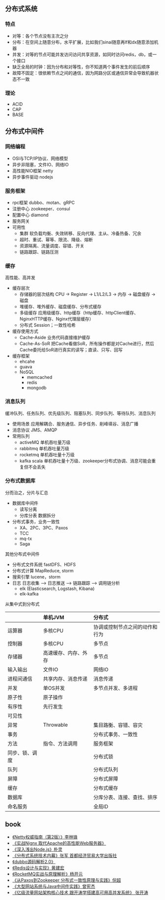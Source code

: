## 分布式系统

### 特点
* 对等：各个节点没有主次之分
* 分布：在空间上随意分布，水平扩展，比如我们sinai随意再lf和dx随意添加机器
* 并发：对等的节点可能并发访问访问共享资源，如同时访问redis，db，或一个接口
* 缺乏全局的时钟：因为分布和对等性，你不知道两个事件发生的前后顺序
* 故障不固定：很依赖节点之间的通信，因为网路分区或通信异常会导致机器状态不一致

### 理论
* ACID
* CAP
* BASE

## 分布式中间件

### 网络编程
* OSI与TCP/IP协议、网络模型
* 异步非阻塞，文件IO、网络IO
* 高性能NIO框架 netty 
* 异步事件驱动 nodejs 

### 服务框架
* rpc框架 dubbo、motan、gRPC
* 注册中心 zookeeper、consul
* 配置中心 diamond
* 服务网关
* 可用性
  * 集群 软负载均衡、失效转移、反向代理、主从、冷备热备、冗余
  * 超时、重试、幂等、限流、降级、熔断
  * 资源隔离、流量调度、容错、开关
  * 链路跟踪、链路压测

### 缓存
高性能、高并发
* 缓存层次
  * 存储器的层次结构 CPU -> Register -> L1/L2/L3 -> 内存 -> 磁盘缓存 -> 磁盘
  * 堆缓存、堆外缓存、磁盘缓存、分布式缓存
  * 多级缓存 应用级缓存、http缓存（http缓存、httpClient缓存、NginxHTTP缓存、Nginx代理层缓存）
  * 分布式 Session；一致性哈希
* 缓存使用方式
  * Cache-Aside 业务代码直接维护缓存
  * Cache-As-SoR 把Cache看做SoR，所有操作都是对Cache进行，然后Cache委托给SoR进行真实的读写；直读、只写、回写
* 缓存框架
  * ehcahe
  * guava
  * NoSQL
    * memcached
    * redis
    * mongodb

### 消息队列
缓冲队列、任务队列、优先级队列、阻塞队列、同步队列、等待队列、消息队列
* 使用场景 应用解耦合、服务通信、异步任务、削峰填谷、消息广播
* 消息协议 JMS、AMQP
* 常用队列
  * activeMQ 单机吞吐量万级
  * rabbitmq 单机吞吐量万级
  * rocketmq 单机吞吐量十万级
  * kafka scala 单机吞吐量十万级、zookeeper分布式协调、消息可能会重复但不会丢失

### 分布式数据库
分而治之，分片与汇总
* 数据库中间件
  * 读写分离
  * 分库分表 数据拆分
* 分布式事务，业务一致性
  * XA、2PC、3PC、Paxos
  * TCC
  * mq-tx
  * Saga

其他分布式中间件
* 分布式文件系统 fastDFS、HDFS
* 分布式计算 MapReduce, storm
* 搜索引擎 lucene，storm
* 日志 日志收集 --> 日志推送 --> 链路跟踪 --> 调用链分析
  * elk (Elasticsearch, Logstash, Kibana)
  * elk-kafka

从集中式到分布式

|                | 单机JVM              | 分布式                         |
| :------------- | :------------------- | :----------------------------- |
| 运算器         | 多核CPU              | 协调或控制节点之间的动作和行为 |
| 控制器         | 多核CPU              | 多节点                         |
| 存储器         | 高速缓存、内存、外存 | 多节点                         |
| 输入输出       | 文件IO               | 网络IO                         |
| 进程间通信     | 共享内存、消息传递   | 消息传递                       |
| 并发           | 单OS并发             | 多节点并发、多进程             |
| 原子性         | 原子操作             |                                |
| 有序性         | 先行发生             |                                |
| 可见性         |                      |                                |
| 异常           | Throwable            | 集目路衡、容错、容灾           |
| 事务           |                      | 分布式事务、一致性             |
| 方法           | 指令、方法调用       | 服务框架                       |
| 同步、锁、调度 |                      | 分布式锁                       |
| 队列           |                      | 分布式队列                     |
| 屏障           |                      | 分布式屏障                     |
| 缓存           |                      | 分布式缓存                     |
| 数据库         |                      | 分库分表、连接、查找、排序     |
| 命名服务       |                      | 全局ID                         |

## book
* [《Netty权威指南（第2版）》李林锋](/99-book/notes/21-server/Netty权威指南.md)
* [《实战Nignx 取代Apache的高性能Web服务器》](/99-book/notes/21-server/实战Nignx.md)
* [《深入浅出Node.js》朴灵](/99-book/notes/60-js/深入浅出NodeJS.md)
* [《分布式系统技术内幕》张军 首都经济贸易大学出版社](/99-book/notes/30-distributed/分布式系统技术内幕.md)
* [《dubbo源码解析2.0》](/99-book/notes/30-distributed/dubbo.md)
* [《Redis设计与实现》黄建宏](/99-book/notes/30-distributed/Redis设计与实现.md)
* [《RocketMQ实战与原理解析》杨开元](/99-book/notes/30-distributed/RocketMQ实战与原理解析.md)
* [《从Paxos到Zookeeper 分布式一致性原理与实践》倪超](/99-book/notes/30-distributed/从Paxos到ZooKeeper.md)
* [《大型网站系统与Java中间件实践》曾宪杰](/99-book/notes/30-distributed/大型网站系统与Java中间件实践.md)
* [《亿级流量网站架构核心技术 跟开涛学搭建高可用高并发系统》 张开涛](/99-book/notes/40-architecture/亿级流量网站架构核心技术.md)